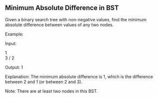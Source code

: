 

Minimum Absolute Difference in BST 
---

Given a binary search tree with non-negative values, find the minimum absolute difference between values of any two nodes.


Example:

Input:

   1
    \
     3
    /
   2

Output:
1

Explanation:
The minimum absolute difference is 1, which is the difference between 2 and 1 (or between 2 and 3).




Note:
There are at least two nodes in this BST.


